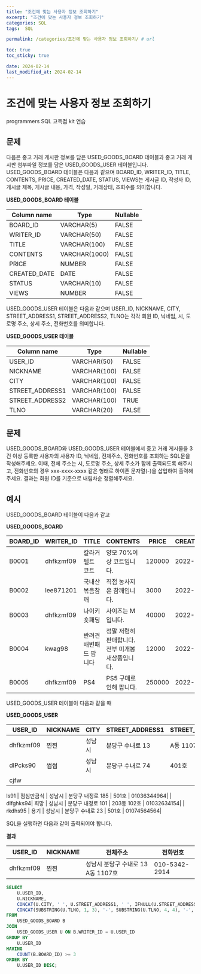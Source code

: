 ```yaml
---
title: "조건에 맞는 사용자 정보 조회하기"
excerpt: "조건에 맞는 사용자 정보 조회하기"
categories: SQL
tags:  SQL

permalink: /categories/조건에 맞는 사용자 정보 조회하기/ # url

toc: true
toc_sticky: true

date: 2024-02-14
last_modified_at: 2024-02-14
---
```


# 조건에 맞는 사용자 정보 조회하기

programmers SQL 고득점 kit 연습

문제
---

다음은 중고 거래 게시판 정보를 담은 USED_GOODS_BOARD 테이블과 중고 거래 게시판 첨부파일 정보를 담은 USED_GOODS_USER 테이블입니다. USED_GOODS_BOARD 테이블은 다음과 같으며 BOARD_ID, WRITER_ID, TITLE, CONTENTS, PRICE, CREATED_DATE, STATUS, VIEWS는 게시글 ID, 작성자 ID, 게시글 제목, 게시글 내용, 가격, 작성일, 거래상태, 조회수를 의미합니다.

**USED_GOODS_BOARD 테이블**

| Column name | Type      | Nullable |
|-------------|-----------|----------|
| BOARD_ID    | VARCHAR(5)| FALSE    |
| WRITER_ID   | VARCHAR(50)| FALSE   |
| TITLE       | VARCHAR(100)| FALSE   |
| CONTENTS    | VARCHAR(1000)| FALSE  |
| PRICE       | NUMBER    | FALSE    |
| CREATED_DATE| DATE      | FALSE    |
| STATUS      | VARCHAR(10)| FALSE   |
| VIEWS       | NUMBER    | FALSE    |

USED_GOODS_USER 테이블은 다음과 같으며 USER_ID, NICKNAME, CITY, STREET_ADDRESS1, STREET_ADDRESS2, TLNO는 각각 회원 ID, 닉네임, 시, 도로명 주소, 상세 주소, 전화번호를 의미합니다.

**USED_GOODS_USER 테이블**

| Column name   | Type      | Nullable |
|---------------|-----------|----------|
| USER_ID       | VARCHAR(50)| FALSE   |
| NICKNAME      | VARCHAR(100)| FALSE  |
| CITY          | VARCHAR(100)| FALSE  |
| STREET_ADDRESS1| VARCHAR(100)| FALSE |
| STREET_ADDRESS2| VARCHAR(100)| TRUE  |
| TLNO          | VARCHAR(20)| FALSE   |

문제
---
USED_GOODS_BOARD와 USED_GOODS_USER 테이블에서 중고 거래 게시물을 3건 이상 등록한 사용자의 사용자 ID, 닉네임, 전체주소, 전화번호를 조회하는 SQL문을 작성해주세요. 이때, 전체 주소는 시, 도로명 주소, 상세 주소가 함께 출력되도록 해주시고, 전화번호의 경우 xxx-xxxx-xxxx 같은 형태로 하이픈 문자열(-)을 삽입하여 출력해주세요. 결과는 회원 ID를 기준으로 내림차순 정렬해주세요.

예시
---
USED_GOODS_BOARD 테이블이 다음과 같고

**USED_GOODS_BOARD**

| BOARD_ID | WRITER_ID | TITLE       | CONTENTS                     | PRICE | CREATED_DATE | STATUS | VIEWS |
|----------|-----------|-------------|------------------------------|-------|--------------|--------|-------|
| B0001    | dhfkzmf09 | 칼라거펠트 코트 | 양모 70%이상 코트입니다.      | 120000| 2022-10-14   | DONE   | 104   |
| B0002    | lee871201 | 국내산 볶음참깨 | 직접 농사지은 참깨입니다.      | 3000  | 2022-10-02   | DONE   | 121   |
| B0003    | dhfkzmf09 | 나이키 숏패딩 | 사이즈는 M입니다.              | 40000 | 2022-10-17   | DONE   | 98    |
| B0004    | kwag98    | 반려견 배변패드 팝니다 | 정말 저렴히 판매합니다. 전부 미개봉 새상품입니다. | 12000 | 2022-10-01   | DONE   | 250   |
| B0005    | dhfkzmf09 | PS4         | PS5 구매로인해 팝니다.         | 250000| 2022-11-03   | DONE   | 111   |

USED_GOODS_USER 테이블이 다음과 같을 때

**USED_GOODS_USER**

| USER_ID  | NICKNAME | CITY   | STREET_ADDRESS1 | STREET_ADDRESS2 | TLNO       |
|----------|----------|--------|-----------------|-----------------|------------|
| dhfkzmf09| 찐찐     | 성남시  | 분당구 수내로 13  | A동 1107호      | 01053422914|
| dlPcks90 | 썹썹     | 성남시  | 분당구 수내로 74  | 401호           | 01034573944|
| cjfw

ls91 | 점심만금식 | 성남시  | 분당구 내정로 185 | 501호           | 01036344964|
| dlfghks94| 희망     | 성남시  | 분당구 내정로 101 | 203동 102호     | 01032634154|
| rkdhs95  | 용기     | 성남시  | 분당구 수내로 23  | 501호           | 01074564564|

SQL을 실행하면 다음과 같이 출력되어야 합니다.

**결과**

| USER_ID  | NICKNAME | 전체주소                           | 전화번호        |
|----------|----------|-----------------------------------|----------------|
| dhfkzmf09| 찐찐     | 성남시 분당구 수내로 13 A동 1107호 | 010-5342-2914 |


```sql
SELECT 
    U.USER_ID,
    U.NICKNAME,
    CONCAT(U.CITY, ' ', U.STREET_ADDRESS1, ' ', IFNULL(U.STREET_ADDRESS2, '')) AS FULL_ADDRESS,
    CONCAT(SUBSTRING(U.TLNO, 1, 3), '-', SUBSTRING(U.TLNO, 4, 4), '-', SUBSTRING(U.TLNO, 8)) AS PHONE_NUMBER
FROM 
    USED_GOODS_BOARD B
JOIN 
    USED_GOODS_USER U ON B.WRITER_ID = U.USER_ID
GROUP BY 
    U.USER_ID
HAVING 
    COUNT(B.BOARD_ID) >= 3
ORDER BY 
    U.USER_ID DESC;
```

